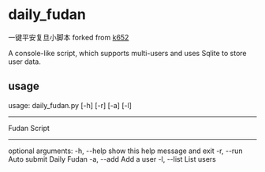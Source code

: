 # daily_fudan
一键平安复旦小脚本 forked from [k652](https://github.com/k652)


A console-like script, which supports multi-users and uses Sqlite to store user data. 
## usage
usage: daily_fudan.py [-h] [-r] [-a] [-l]
*****************
Fudan Script
*****************
optional arguments:
  -h, --help  show this help message and exit
  -r, --run   Auto submit Daily Fudan
  -a, --add   Add a user
  -l, --list  List users